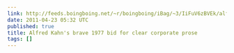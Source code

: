 ```yaml
---
link: http://feeds.boingboing.net/~r/boingboing/iBag/~3/IiFuV6zBVEk/alfred-kahns-brave-1.html
date: 2011-04-23 05:32 UTC
published: true
title: Alfred Kahn's brave 1977 bid for clear corporate prose
tags: []
---
```




